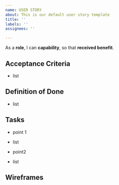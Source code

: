 ```yaml
---
name: USER STORY
about: This is our default user story template
title: ''
labels: ''
assignees: ''

---
```


As a **role**, I can **capability**, so that **received benefit**.

## Acceptance Criteria
- list

## Definition of Done
- list

## Tasks
* point 1
- list

* point2
- list

## Wireframes
